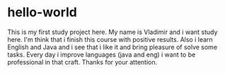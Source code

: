 # hello-world
This is my first study project here.
My name is Vladimir and i want study here. I'm think that i finish this course with positive results. Also i learn English and Java and i see that i like it and bring pleasure of solve some tasks. Every day i improve languages (java and eng) i want to be professional in that craft. Thanks for your attention.
